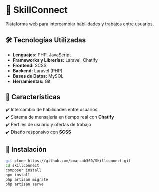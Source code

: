 # 🚀 SkillConnect  

Plataforma web para intercambiar habilidades y trabajos entre usuarios.  

## 🛠 Tecnologías Utilizadas  

- **Lenguajes:** PHP, JavaScript
- **Frameworks y Librerías:** Laravel, Chatify  
- **Frontend:** SCSS  
- **Backend:** Laravel (PHP)  
- **Bases de Datos:** MySQL  
- **Herramientas:** Git  

## 📢 Características  
✔️ Intercambio de habilidades entre usuarios  
✔️ Sistema de mensajería en tiempo real con **Chatify**  
✔️ Perfiles de usuario y ofertas de trabajo  
✔️ Diseño responsivo con **SCSS**  

## 🚀 Instalación  

```bash
git clone https://github.com/cmarcab360/Skillconnect.git
cd skillconnect
composer install
npm install
php artisan migrate        
php artisan serve
